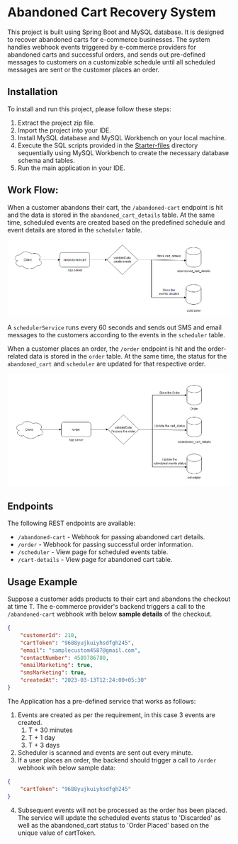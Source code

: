 # Abandoned Cart Recovery System

This project is built using Spring Boot and MySQL database. It is designed to recover abandoned carts for e-commerce businesses. The system handles webhook events triggered by e-commerce providers for abandoned carts and successful orders, and sends out pre-defined messages to customers on a customizable schedule until all scheduled messages are sent or the customer places an order.

## Installation

To install and run this project, please follow these steps:

1. Extract the project zip file.
2. Import the project into your IDE.
3. Install MySQL database and MySQL Workbench on your local machine.
4. Execute the SQL scripts provided in the [Starter-files](Starter-files) directory sequentially using MySQL Workbench to create the necessary database schema and tables.
5. Run the main application in your IDE.

## Work Flow:

When a customer abandons their cart, the `/abandoned-cart` endpoint is hit and the data is stored in the `abandoned_cart_details` table. At the same time, scheduled events are created based on the predefined schedule and event details are stored in the `scheduler` table.

![abandoned_cart_flow.png](src%2Fmain%2Fresources%2Fimages%2Fabandoned_cart_flow.png)

A `schedulerService` runs every 60 seconds and sends out SMS and email messages to the customers according to the events in the `scheduler` table.

When a customer places an order, the `/order` endpoint is hit and the order-related data is stored in the `order` table. At the same time, the status for the `abandoned_cart` and `scheduler` are updated for that respective order.

![order_flow.png](src%2Fmain%2Fresources%2Fimages%2Forder_flow.png)

## Endpoints

The following REST endpoints are available:

* `/abandoned-cart` - Webhook for passing abandoned cart details.
* `/order` - Webhook for passing successful order information.
* `/scheduler` - View page for scheduled events table.
* `/cart-details` - View page for abandoned cart table.

## Usage Example

Suppose a customer adds products to their cart and abandons the checkout at time T. The e-commerce provider's backend triggers a call to the `/abandoned-cart` webhook with below **sample details** of the checkout.

```json
{
    "customerId": 210,
    "cartToken": "9688yujkuiyhsdfgh245",
    "email": "samplecustom4587@gmail.com",
    "contactNumber": 4589786780,
    "emailMarketing": true,
    "smsMarketing": true,
    "createdAt": "2023-03-13T12:24:00+05:30"
}
```

The Application has a pre-defined service that works as follows:

1. Events are created as per the requirement, in this case 3 events are created.
   1. T + 30 minutes
   2. T + 1 day
   3. T + 3 days
2. Scheduler is scanned and events are sent out every minute.
3. If a user places an order, the backend should trigger a call to `/order` webhook wih below sample data:
```json
{  
    "cartToken": "9688yujkuiyhsdfgh245"
}
```

4. Subsequent events will not be processed as the order has been placed. The service will update the scheduled events status to 'Discarded' as well as the abandoned_cart status to 'Order Placed' based on the unique value of cartToken.
